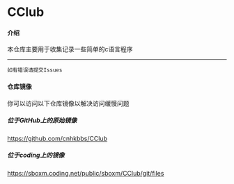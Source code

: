 # CClub

#### 介绍
本仓库主要用于收集记录一些简单的c语言程序
****

````
如有错误请提交Issues
````

#### 仓库镜像

你可以访问以下仓库镜像以解决访问缓慢问题

##### 位于GitHub上的原始镜像

https://github.com/cnhkbbs/CClub

##### 位于coding上的镜像

https://sboxm.coding.net/public/sboxm/CClub/git/files

